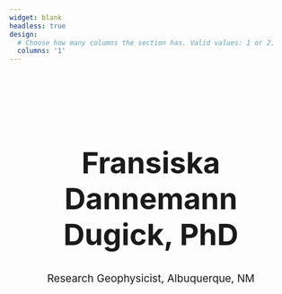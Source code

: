 ```yaml
---
widget: blank
headless: true
design:
  # Choose how many columns the section has. Valid values: 1 or 2.
  columns: '1'
---
```


<style>
    .flex-container {
        height: 150px;
        display: flex;
    }
    .flex-item {
        padding: 6vw;
        margin: auto;
        text-align: center;
    }
</style>

<div class="flex-container">
  <div class="flex-item">
      <h1 style="font-size: calc(100% + 4vw)"> Fransiska Dannemann Dugick, PhD </h1>
      <p style="font-size: calc(100% + 0.5vw)"> Research Geophysicist, Albuquerque, NM </p>
  </div>
</div>
